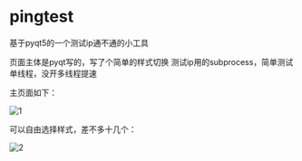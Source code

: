 # pingtest
基于pyqt5的一个测试ip通不通的小工具

页面主体是pyqt写的，写了个简单的样式切换
测试ip用的subprocess，简单测试单线程，没开多线程提速

主页面如下：

![1](https://user-images.githubusercontent.com/89622860/169765676-0a5ea76d-3ecd-4ae3-a87d-f9e79464887a.jpg)


可以自由选择样式，差不多十几个：

![2](https://user-images.githubusercontent.com/89622860/169765735-f865b5e0-16f3-4f73-9b6d-5a05b2901fb6.jpg)
